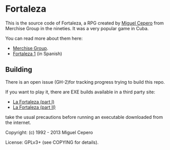 # Fortaleza

This is the source code of Fortaleza, a
RPG created by [Miguel Cepero][1] from Merchise Group in the nineties. It was a
very popular game in Cuba.

You can read more about them here:
 * [Merchise Group][2].
 * [Fortaleza 1][3] (in Spanish)

## Building

There is an open issue (GH-2)for tracking progress trying to build this repo.

If you want to play it, there are EXE builds available in a third party site:

  - [La Fortaleza (part I)][4]
  - [La Fortaleza (part II)][5]

take the usual precautions before running an executable downloaded from the
internet.

Copyright:
  (c) 1992 - 2013 Miguel Cepero

License:
  GPLv3+ (see COPYING for details).


 [1]: https://twitter.com/miguelcepero
 [2]: https://en.wikipedia.org/wiki/Merchise
 [3]: http://wiki.caad.es/La_fortaleza_I:_En_las_entra%C3%B1as_de_la_bestia
 [4]: https://www.caad.es/?q=node/878
 [5]: https://www.caad.es/?q=node/879
